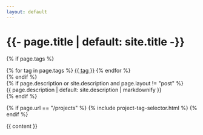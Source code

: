 ```yaml
---
layout: default
---
```


<span class="center">
  <h1 class="prompt">
    <!-- <span class="cmd" data-interval="{{ 100 | divided_by: page.title.size | plus: 100 }}"> -->
    {{- page.title | default: site.title -}}
  </h3>

  {% if page.tags %}
  <div class="project-tags">
    {% for tag in page.tags %}
      <a class="project-tag" href="{{ site.baseurl }}/projects#{{ tag }}">{{ tag }}</a>
    {% endfor %}
  </div>
  {% endif %}

  <div class="flex justify-between">
  {% if page.description or site.description and page.layout != "post" %}
    <div class="center" style="width: 600px; margin: auto;">
      {{ page.description | default: site.description | markdownify }}
    </div>
  {% endif %}

  {% if page.url == "/projects" %}
    {% include project-tag-selector.html %}
  {% endif %}
  </div>
</span>

<div>{{ content }}</div>
